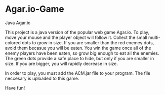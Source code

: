 # Agar.io-Game

Java Agar.io

This project is a java version of the popular web game Agar.io. To play, move your mouse and the player object will follow it.
Collect the small multi-colored dots to grow in size. If you are smaller than the red enemey dots, avoid them becasue you will 
be eaten. You win the game once all of the enemy players have been eaten, so grow big enough to eat all the enemies. The green 
dots provide a safe place to hide, but only if you are smaller in size. If you are bigger, you will rapidly decrease in size. 

In order to play, you must add the ACM.jar file to your program. The file neccesary is uploaded to this game. 

Have fun!
